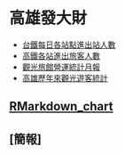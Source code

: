 ﻿# 高雄發大財
* [台鐵每日各站點進出站人數](https://data.gov.tw/dataset/8792)
* [高鐵各站進出旅客人數](http://m.thsrc.com.tw/tw/Article/ArticleContent/117f6de2-ed8b-403a-ab4a-820d123e37bf)
* [觀光旅館營運統計月報](https://admin.taiwan.net.tw/FileUploadCategoryListC003330.aspx?Pindex=1&CategoryID=0dcf358f-f875-452d-8d14-2b715d02ab1a&appname=FileUploadCategoryListC003330)
* [高雄歷年來觀光遊客統計](https://khh.travel/Article.aspx?a=7560&l)
## [RMarkdown_chart](https://yt-deng.github.io/Final-Topic__RICH/Project_RMarkdown)
## [簡報]